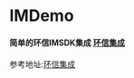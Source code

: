 # IMDemo
#### 简单的环信IMSDK集成 [环信集成](http://www.easemob.com/?utm_source=baidu&utm_medium=AA.%E7%8E%AF%E4%BF%A1-%E5%8D%95%E8%AF%8D&utm_campaign=01.%E7%8E%AF%E4%BF%A1-%E5%8D%95%E8%AF%8D&utm_term=%E7%8E%AF%E4%BF%A1)

参考地址:[环信集成](http://docs-im.easemob.com/im/ios/sdk/prepare)
